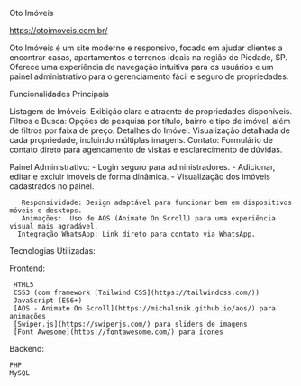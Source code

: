 
Oto Imóveis

https://otoimoveis.com.br/


Oto Imóveis é um site moderno e responsivo, focado em ajudar clientes a encontrar casas, apartamentos e terrenos ideais na região de Piedade, SP. Oferece uma experiência de navegação intuitiva para os usuários e um painel administrativo para o gerenciamento fácil e seguro de propriedades.


Funcionalidades Principais

Listagem de Imóveis: Exibição clara e atraente de propriedades disponíveis.
Filtros e Busca: Opções de pesquisa por título, bairro e tipo de imóvel, além de filtros por faixa de preço.
Detalhes do Imóvel: Visualização detalhada de cada propriedade, incluindo múltiplas imagens.
Contato: Formulário de contato direto para agendamento de visitas e esclarecimento de dúvidas.

Painel Administrativo:
     - Login seguro para administradores.
     -  Adicionar, editar e excluir imóveis de forma dinâmica.
     -  Visualização dos imóveis cadastrados no painel.
      
       Responsividade: Design adaptável para funcionar bem em dispositivos móveis e desktops.
       Animações:  Uso de AOS (Animate On Scroll) para uma experiência visual mais agradável.
      Integração WhatsApp: Link direto para contato via WhatsApp.

 Tecnologias Utilizadas:

   Frontend:
   
     HTML5
     CSS3 (com framework [Tailwind CSS](https://tailwindcss.com/))
     JavaScript (ES6+)
     [AOS - Animate On Scroll](https://michalsnik.github.io/aos/) para animações
     [Swiper.js](https://swiperjs.com/) para sliders de imagens
     [Font Awesome](https://fontawesome.com/) para ícones


   Backend:
    
    PHP 
    MySQL 


